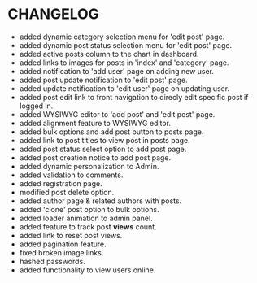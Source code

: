 # CHANGELOG

* added dynamic category selection menu for 'edit post' page.
* added dynamic post status selection menu for 'edit post' page.
* added active posts column to the chart in dashboard.
* added links to images for posts in 'index' and 'category' page.
* added notification to 'add user' page on adding new user.
* added post update notification to 'edit post' page.
* added update notification to 'edit user' page on updating user.
* added post edit link to front navigation to direcly edit specific post if logged in.
* added WYSIWYG editor to 'add post' and 'edit post' page.
* added alignment feature to WYSIWYG editor. 
* added bulk options and add post button to posts page.
* added link to post titles to view post in posts page.
* added post status select option to add post page.
* added post creation notice to add post page.
* added dynamic personalization to Admin.
* added validation to comments.
* added registration page.
* modified post delete option.
* added author page & related authors with posts.
* added 'clone' post option to bulk options.
* added loader animation to admin panel.
* added feature to track post __views__ count.
* added link to reset post views.
* added pagination feature.
* fixed broken image links.
* hashed passwords.  
* added functionality to view users online.